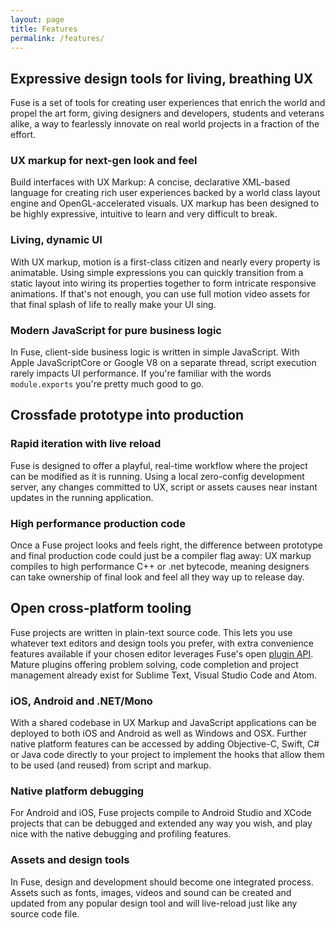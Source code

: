 ```yaml
---
layout: page
title: Features
permalink: /features/
---
```


## Expressive design tools for living, breathing UX

Fuse is a set of tools for creating user experiences that enrich the world and propel the art form, giving designers and developers, students and veterans alike, a way to fearlessly innovate on real world projects in a fraction of the effort.

### UX markup for next-gen look and feel

Build interfaces with UX Markup: A concise, declarative XML-based language for creating
rich user experiences backed by a world class layout engine and OpenGL-accelerated visuals. UX markup has been designed to be highly expressive, intuitive to learn and very difficult to break.

### Living, dynamic UI

With UX markup, motion is a first-class citizen and nearly every property is animatable. Using simple expressions you can quickly transition from a static layout into wiring its properties together to form intricate responsive animations. If that's not enough, you can use full motion video assets for that final splash of life to really make your UI sing.

### Modern JavaScript for pure business logic

In Fuse, client-side business logic is written in simple JavaScript. With Apple JavaScriptCore or Google V8 on a separate thread, script execution rarely impacts UI performance. If you're familiar with the words `module.exports` you're pretty much good to go.

## Crossfade prototype into production

### Rapid iteration with live reload

Fuse is designed to offer a playful, real-time workflow where the project can be modified as it is running. Using a local zero-config development server, any changes committed to UX, script or assets causes near instant updates in the running application.

### High performance production code

Once a Fuse project looks and feels right, the difference between prototype and final production code could just be a compiler flag away: UX markup compiles to high performance C++ or .net bytecode, meaning designers can take ownership of final look and feel all they way up to release day.

## Open cross-platform tooling

Fuse projects are written in plain-text source code. This lets you use whatever text editors and design tools you prefer, with extra convenience features available if your chosen editor leverages Fuse's open [plugin API](https://fuse-open.github.io/docs/technical-corner/fuse-protocol). Mature plugins offering problem solving, code completion and project management already exist for Sublime Text, Visual Studio Code and Atom.

### iOS, Android and .NET/Mono

With a shared codebase in UX Markup and JavaScript applications can be deployed to both iOS and Android as well as Windows and OSX. Further native platform features can be accessed by adding Objective-C, Swift, C# or Java code directly to your project to implement the hooks that allow them to be used (and reused) from script and markup.

### Native platform debugging

For Android and iOS, Fuse projects compile to Android Studio and XCode projects that can be debugged and extended any way you wish, and play nice with the native debugging and profiling features.

### Assets and design tools

In Fuse, design and development should become one integrated process. Assets such as fonts, images, videos and sound can be created and updated from any popular design tool and will live-reload just like any source code file.
